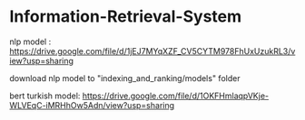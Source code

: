 # Information-Retrieval-System

nlp model : https://drive.google.com/file/d/1jEJ7MYqXZF_CV5CYTM978FhUxUzukRL3/view?usp=sharing

download nlp model to "indexing_and_ranking/models" folder

bert turkish model: https://drive.google.com/file/d/1OKFHmlaqpVKje-WLVEqC-iMRHhOw5Adn/view?usp=sharing
